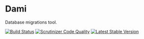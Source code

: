 Dami
====
Database migrations tool.

[![Build Status](https://travis-ci.org/czogori/Dami.png?branch=master)](https://travis-ci.org/czogori/Dami)
[![Scrutinizer Code Quality](https://scrutinizer-ci.com/g/czogori/Dami/badges/quality-score.png?b=master)](https://scrutinizer-ci.com/g/czogori/Dami/?branch=master)
[![Latest Stable Version](https://poser.pugx.org/czogori/dami/v/stable.png)](https://packagist.org/packages/czogori/dami)
